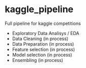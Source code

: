 # kaggle_pipeline
Full pipeline for kaggle competitions

- Exploratory Data Analisys / EDA 
- Data Cleaning (in process)
- Data Preparation (in process)
- Feature selection (in process) 
- Model selection (in process)
- Ensembling (in process)
